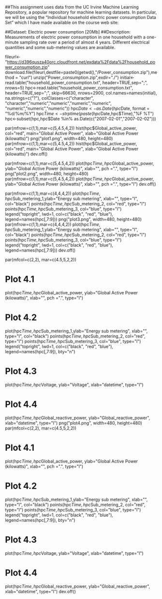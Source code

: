 ##This assignment uses data from the UC Irvine Machine Learning Repository, a popular repository for machine learning datasets. In particular, we will be using the “Individual household electric power consumption Data Set” which I have made available on the course web site:

##Dataset: Electric power consumption [20Mb]
##Description: Measurements of electric power consumption in one household with a one-minute sampling rate over a period of almost 4 years. Different electrical quantities and some sub-metering values are available.



fileurl<-"https://d396qusza40orc.cloudfront.net/exdata%2Fdata%2Fhousehold_power_consumption.zip"
download.file(fileurl,destfile=paste0(getwd(),"/Power_consumption.zip"),method = "curl")
unzip("Power_consumption.zip",exdir="./")
initial<-read.table("household_power_consumption.txt", header=TRUE,sep=";", nrows=5)
hpc<-read.table("household_power_consumption.txt", header=TRUE,sep=";", skip=66630, 
                nrows=2900, col.names=names(initial), na.strings=c("?"),
                colClasses=c("character", "character","numeric","numeric","numeric","numeric",
                             "numeric","numeric","numeric"))
hpc$Date<-as.Date(hpc$Date, format = "%d/%m/%Y")
hpc$Time<-strptime(paste(hpc$Date,hpc$Time),"%F %T")
hpc<-subset(hpc,hpc$Date %in% as.Date(c("2007-02-01","2007-02-02")))

par(mfrow=c(1,1),mar=c(5,4.5,4,2))
hist(hpc$Global_active_power, col="red", main="Global Active Power", 
     xlab="Global Active Power (kilowatts)")
png("plot1.png", width=480, height=480)
par(mfrow=c(1,1),mar=c(5,4.5,4,2))
hist(hpc$Global_active_power, col="red", main="Global Active Power", 
     xlab="Global Active Power (kilowatts)")
dev.off()

par(mfrow=c(1,1),mar=c(5,4.5,4,2))
plot(hpc$Time,hpc$Global_active_power, ylab="Global Active Power (kilowatts)", 
     xlab="", pch =".", type="l")
png("plot2.png", width=480, height=480)
par(mfrow=c(1,1),mar=c(5,4.5,4,2))
plot(hpc$Time,hpc$Global_active_power, ylab="Global Active Power (kilowatts)", 
     xlab="", pch =".", type="l")
dev.off()

par(mfrow=c(1,1),mar=c(4,4,4,2))
plot(hpc$Time,hpc$Sub_metering_1,ylab="Energy sub metering", xlab="", type="l", col="black")
points(hpc$Time,hpc$Sub_metering_2, col="red", type="l")
points(hpc$Time,hpc$Sub_metering_3, col="blue", type="l")
legend("topright", lwd=1, col=c("black", "red", "blue"), legend=names(hpc[,7:9]))
png("plot3.png", width=480, height=480)
par(mfrow=c(1,1),mar=c(4,4,4,2))
plot(hpc$Time,hpc$Sub_metering_1,ylab="Energy sub metering", xlab="", type="l", col="black")
points(hpc$Time,hpc$Sub_metering_2, col="red", type="l")
points(hpc$Time,hpc$Sub_metering_3, col="blue", type="l")
legend("topright", lwd=1, col=c("black", "red", "blue"), legend=names(hpc[,7:9]))
dev.off()

par(mfcol=c(2,2), mar=c(4.5,5,2,2))
# Plot 4.1
plot(hpc$Time,hpc$Global_active_power, ylab="Global Active Power (kilowatts)", 
     xlab="", pch =".", type="l")
# Plot 4.2
plot(hpc$Time,hpc$Sub_metering_1,ylab="Energy sub metering", xlab="", type="l", col="black")
points(hpc$Time,hpc$Sub_metering_2, col="red", type="l")
points(hpc$Time,hpc$Sub_metering_3, col="blue", type="l")
legend("topright", lwd=1, col=c("black", "red", "blue"), legend=names(hpc[,7:9]), bty="n")
# Plot 4.3
plot(hpc$Time,hpc$Voltage, ylab="Voltage", xlab="datetime", type="l")
# Plot 4.4
plot(hpc$Time,hpc$Global_reactive_power, ylab="Global_reactive_power", xlab="datetime", type="l")
png("plot4.png", width=480, height=480)
par(mfcol=c(2,2), mar=c(4.5,5,2,2))
# Plot 4.1
plot(hpc$Time,hpc$Global_active_power, ylab="Global Active Power (kilowatts)", 
     xlab="", pch =".", type="l")
# Plot 4.2
plot(hpc$Time,hpc$Sub_metering_1,ylab="Energy sub metering", xlab="", type="l", col="black")
points(hpc$Time,hpc$Sub_metering_2, col="red", type="l")
points(hpc$Time,hpc$Sub_metering_3, col="blue", type="l")
legend("topright", lwd=1, col=c("black", "red", "blue"), legend=names(hpc[,7:9]), bty="n")
# Plot 4.3
plot(hpc$Time,hpc$Voltage, ylab="Voltage", xlab="datetime", type="l")
# Plot 4.4
plot(hpc$Time,hpc$Global_reactive_power, ylab="Global_reactive_power", xlab="datetime", type="l")
dev.off()
